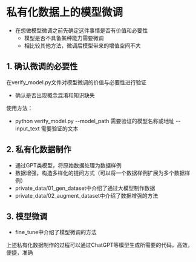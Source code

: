 # 私有化数据上的模型微调
- 在想做模型微调之前先确定这件事情是否有价值和必要性
    - 模型是否不具备某种能力需要微调
    - 相比较其他方法，微调后模型带来的增值空间不大
## 1. 确认微调的必要性
在verify_model.py文件对模型微调的价值与必要性进行验证 
- 确认是否出现概念混淆和知识缺失

使用方法：  
- python verify_model.py --model_path 需要验证的模型名称或地址 --input_text 需要验证的文本  
## 2. 私有化数据制作
- 通过GPT类模型，将原始数据处理为数据样例
- 数据增强，构造多样化的提问方式（可以将一个数据样例扩展为多个数据样例）
- private_data/01_gen_dataset中介绍了通过大模型制作数据
- private_data/02_augment_dataset中介绍了数据增强的方法
## 3. 模型微调
- fine_tune中介绍了模型微调的方法

上述私有化数据制作的过程可以通过ChatGPT等模型生成所需要的代码，高效，便捷，准确